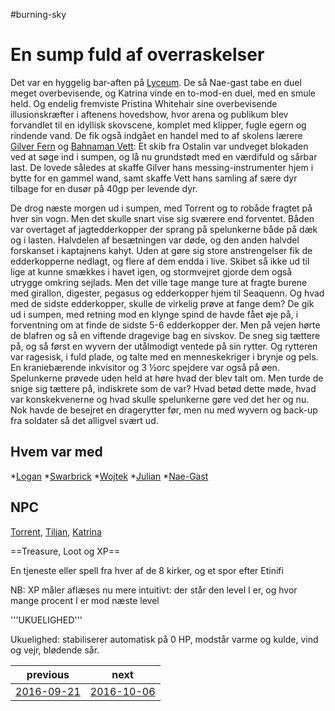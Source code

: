 #burning-sky

# En sump fuld af overraskelser 
Det var en hyggelig bar-aften på [Lyceum](./Lyceum.md). De så Nae-gast tabe en duel meget overbevisende, og Katrina vinde en to-mod-en duel, med en smule held. Og endelig fremviste Pristina Whitehair sine overbevisende illusionskræfter i aftenens hovedshow, hvor arena og publikum blev forvandlet til en idyllisk skovscene, komplet med klipper, fugle egern og rindende vand. De fik også indgået en handel med to af skolens lærere [Gilver Fern](./Gilver%20Fern.md) og [Bahnaman Vett](./Bahnaman%20Vett.md): Et skib fra Ostalin var undveget blokaden ved at søge ind i sumpen, og lå nu grundstødt med en værdifuld og sårbar last. De lovede således at skaffe Gilver hans messing-instrumenter hjem i bytte for en gammel wand, samt skaffe Vett hans samling af sære dyr tilbage for en dusør på 40gp per levende dyr.

De drog næste morgen ud i sumpen, med Torrent og to robåde fragtet på hver sin vogn. Men det skulle snart vise sig sværere end forventet. Båden var overtaget af jagtedderkopper der sprang på spelunkerne både på dæk og i lasten. Halvdelen af besætningen var døde, og den anden halvdel forskanset i kaptajnens kahyt. Uden at gøre sig store anstrengelser fik de edderkopperne nedlagt, og flere af dem endda i live. Skibet så ikke ud til lige at kunne smækkes i havet igen, og stormvejret gjorde dem også utrygge omkring sejlads. Men det ville tage mange ture at fragte burene med girallon, digester, pegasus og edderkopper hjem til Seaquenn. Og hvad med de sidste edderkopper, skulle de virkelig prøve at fange dem? De gik ud i sumpen, med retning mod en klynge spind de havde fået øje på, i forventning om at finde de sidste 5-6 edderkopper der. Men på vejen hørte de blafren og så en viftende dragevige bag en sivskov. De sneg sig tættere på, og så først en wyvern der utålmodigt ventede på sin rytter. Og rytteren var ragesisk, i fuld plade, og talte med en menneskekriger i brynje og pels. En kraniebærende inkvisitor og 3 ½orc spejdere var også på øen. Spelunkerne prøvede uden held at høre hvad der blev talt om. Men turde de snige sig tættere på, indiskrete som de var? Hvad betød dette møde, hvad var konskekvenerne og hvad skulle spelunkerne gøre ved det her og nu. Nok havde de besejret en dragerytter før, men nu med wyvern og back-up fra soldater så det alligvel svært ud.


## Hvem var med
*[Logan](./Logan.md)
*[Swarbrick](./Swarbrick%20Everwood.md)
*[Wojtek](./Wojtek.md)
*[Julian](./Julian%20Assasinge.md)
*[Nae-Gast](./Nae-Gast%20Oldknist.md)


## NPC
[Torrent](./Torrent.md), [Tiljan](./Tiljan.md), [Katrina](./Katrina.md)

==Treasure, Loot og XP==


En tjeneste eller spell fra hver af de 8 kirker, og et spor efter Etinifi


NB: XP måler aflæses nu mere intuitivt: der står den level I er, og hvor mange procent I er mod næste level



'''UKUELIGHED'''

Ukuelighed: stabiliserer automatisk på 0 HP, modstår varme og kulde, vind og vejr, blødende sår.

| previous | next |
| --- | --- |
| [2016-09-21](./2016-09-21.md) | [2016-10-06](./2016-10-06.md) |
